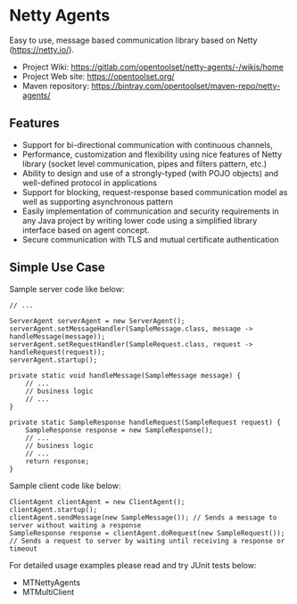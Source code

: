 # Netty Agents

Easy to use, message based communication library based on Netty (https://netty.io/).

* Project Wiki: https://gitlab.com/opentoolset/netty-agents/-/wikis/home
* Project Web site: https://opentoolset.org/
* Maven repository: https://bintray.com/opentoolset/maven-repo/netty-agents/


## Features
* Support for bi-directional communication with continuous channels,
* Performance, customization and flexibility using nice features of Netty library (socket level communication, pipes and filters pattern, etc.)
* Ability to design and use of a strongly-typed (with POJO objects) and well-defined protocol in applications
* Support for blocking, request-response based communication model as well as supporting asynchronous pattern
* Easily implementation of communication and security requirements in any Java project by writing lower code using a simplified library interface based on agent concept.
* Secure communication with TLS and mutual certificate authentication

## Simple Use Case

Sample server code like below:

```
// ...

ServerAgent serverAgent = new ServerAgent();
serverAgent.setMessageHandler(SampleMessage.class, message -> handleMessage(message));
serverAgent.setRequestHandler(SampleRequest.class, request -> handleRequest(request));
serverAgent.startup();

private static void handleMessage(SampleMessage message) {
    // ...
    // business logic
    // ...
}

private static SampleResponse handleRequest(SampleRequest request) {
    SampleResponse response = new SampleResponse();
    // ...
    // business logic
    // ...
    return response;
}
```

Sample client code like below:

```
ClientAgent clientAgent = new ClientAgent();
clientAgent.startup();
clientAgent.sendMessage(new SampleMessage()); // Sends a message to server without waiting a response
SampleResponse response = clientAgent.doRequest(new SampleRequest()); // Sends a request to server by waiting until receiving a response or timeout
```
For detailed usage examples please read and try JUnit tests below:
* MTNettyAgents
* MTMultiClient

